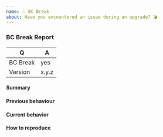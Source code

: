 ```yaml
---
name: 💥 BC Break
about: Have you encountered an issue during an upgrade? 💣
---
```


<!--
Before reporting a BC break, please consult the upgrading document to make sure it's not an expected change: https://github.com/doctrine/dbal/blob/4.0.x/UPGRADE.md
-->

### BC Break Report

<!-- Fill in the relevant information below to help triage your issue. -->

|    Q        |   A
|------------ | ------
| BC Break    | yes
| Version     | x.y.z

#### Summary

<!-- Provide a summary describing the problem you are experiencing. -->

#### Previous behaviour

<!-- What was the previous (working) behaviour? -->

#### Current behavior

<!-- What is the current (broken) behaviour? -->

#### How to reproduce

<!--
Provide steps to reproduce the BC break.
If possible, also add a code snippet with relevant configuration, driver/platform information, SQL queries, etc.
Adding a failing Unit or Functional Test would help us a lot - you can submit it in a Pull Request separately, referencing this bug report.
-->
